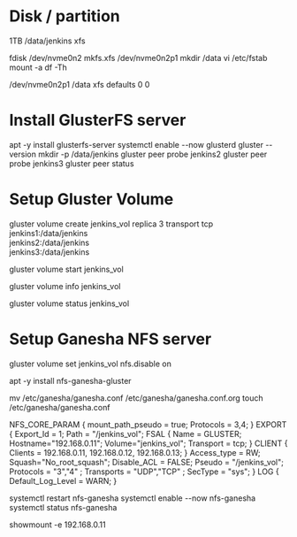 # Disk / partition
1TB     /data/jenkins   xfs


fdisk /dev/nvme0n2
mkfs.xfs /dev/nvme0n2p1
mkdir /data
vi /etc/fstab
mount -a
df -Th

/dev/nvme0n2p1  /data xfs  defaults  0  0


# Install GlusterFS server
apt -y install glusterfs-server
systemctl enable --now glusterd
gluster --version
mkdir -p /data/jenkins 
gluster peer probe jenkins2
gluster peer probe jenkins3
gluster peer status


# Setup Gluster Volume


gluster volume create jenkins_vol replica 3 transport tcp \
jenkins1:/data/jenkins \
jenkins2:/data/jenkins \
jenkins3:/data/jenkins

gluster volume start jenkins_vol

gluster volume info jenkins_vol

gluster volume status jenkins_vol


# Setup Ganesha NFS server
gluster volume set jenkins_vol nfs.disable on

apt -y install nfs-ganesha-gluster

mv /etc/ganesha/ganesha.conf /etc/ganesha/ganesha.conf.org
touch /etc/ganesha/ganesha.conf 


NFS_CORE_PARAM {
    mount_path_pseudo = true;
    Protocols = 3,4;
}
EXPORT {
    Export_Id = 1;
    Path = "/jenkins_vol";
    FSAL {
        Name = GLUSTER;
        Hostname="192.168.0.11";
        Volume="jenkins_vol";
        Transport = tcp;
    }
    CLIENT {
        Clients = 192.168.0.11, 192.168.0.12, 192.168.0.13;
    }
    Access_type = RW;
    Squash="No_root_squash";
    Disable_ACL = FALSE;
    Pseudo = "/jenkins_vol";
    Protocols = "3","4" ;
    Transports = "UDP","TCP" ;
    SecType = "sys";
}
LOG {
    Default_Log_Level = WARN;
}


systemctl restart nfs-ganesha
systemctl enable --now nfs-ganesha
systemctl status nfs-ganesha

showmount -e 192.168.0.11
